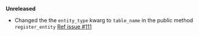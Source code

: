 **Unreleased**
- Changed the the `entity_type` kwarg to `table_name` in the public method `register_entity` 
  [Ref issue #111](https://github.com/joegasewicz/Flask-JWT-Router/issues/111)